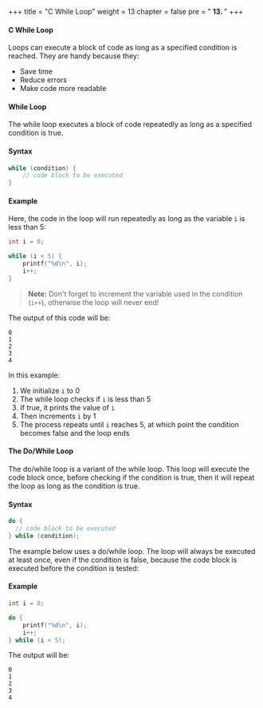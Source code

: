 +++
title = "C While Loop"
weight = 13
chapter = false
pre = " <b> 13. </b> "
+++

#### C While Loop

Loops can execute a block of code as long as a specified condition is reached. They are handy because they:
- Save time
- Reduce errors 
- Make code more readable

#### While Loop

The while loop executes a block of code repeatedly as long as a specified condition is true.

#### Syntax
```c
while (condition) {
    // code block to be executed
}
```

#### Example
Here, the code in the loop will run repeatedly as long as the variable `i` is less than 5:

```c
int i = 0;

while (i < 5) {
    printf("%d\n", i);
    i++;
}
```

> **Note:** Don't forget to increment the variable used in the condition (`i++`), otherwise the loop will never end!

The output of this code will be:
```
0
1
2
3
4
```

In this example:
1. We initialize `i` to 0
2. The while loop checks if `i` is less than 5
3. If true, it prints the value of `i`
4. Then increments `i` by 1
5. The process repeats until `i` reaches 5, at which point the condition becomes false and the loop ends



#### The Do/While Loop

The do/while loop is a variant of the while loop. This loop will execute the code block once, before checking if the condition is true, then it will repeat the loop as long as the condition is true.

#### Syntax

```c
do {
  // code block to be executed
} while (condition);
```

The example below uses a do/while loop. The loop will always be executed at least once, even if the condition is false, because the code block is executed before the condition is tested:

#### Example

```c 
int i = 0;

do {
    printf("%d\n", i);
    i++;
} while (i < 5);
```

The output will be:
```
0
1
2
3
4
```